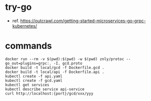 # try-go

- ref. https://outcrawl.com/getting-started-microservices-go-grpc-kubernetes/

# commands

```
docker run --rm -v $(pwd):$(pwd) -w $(pwd) znly/protoc --go_out=plugins=grpc:. -I. gcd.proto
docker build -t local/gcd -f Dockerfile.gcd .
docker build -t local/api -f Dockerfile.api .
kubectl create -f api.yaml
kubectl create -f gcd.yaml
kubectl get services
kubectl describe service api-service
curl http://localhost:{port}/gcd/xxx/yyy
```
